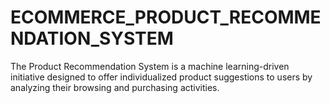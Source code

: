 # ECOMMERCE_PRODUCT_RECOMMENDATION_SYSTEM
The Product Recommendation System is a machine learning-driven initiative designed to offer individualized product suggestions to users by analyzing their browsing and purchasing activities.
